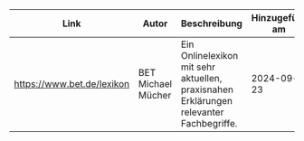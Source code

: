 | Link                       | Autor              | Beschreibung                                                                           | Hinzugefügt am |
| -------------------------- | ------------------ | -------------------------------------------------------------------------------------- | -------------- |
| https://www.bet.de/lexikon | BET Michael Mücher | Ein Onlinelexikon mit sehr aktuellen, praxisnahen Erklärungen relevanter Fachbegriffe. | 2024-09-23     |
